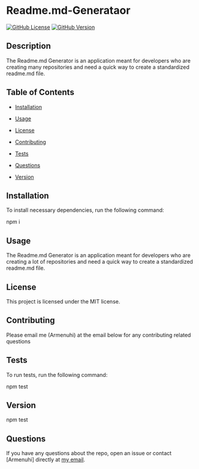 

# Readme.md-Generataor
[![GitHub License](https://img.shields.io/badge/License-MIT-blue.svg)](License.md)
[![GitHub Version](https://img.shields.io/badge/Contributing-1.0.0-yellow.svg)](https://github.com/avaarm/Readme-generator)

   
## Description
    
The Readme.md Generator is an application meant for developers who are creating many repositories and need a quick way to create a standardized readme.md file. 
    
## Table of Contents 
    
* [Installation](#installation)

* [Usage](#usage)
    
* [License](#License)
    
* [Contributing](#contributing)
    
* [Tests](#tests)
    
* [Questions](#questions)

* [Version](#questions)
    

## Installation
    
To install necessary dependencies, run the following command: 
    
npm i
    
    
## Usage
    
The Readme.md Generator is an application meant for developers who are creating a lot of repositories and need a quick way to create a standardized readme.md file. 
    
## License
    
This project is licensed under the MIT license.
      
## Contributing
    
Please email me (Armenuhi) at the email below for any contributing related questions
    
## Tests
    
To run tests, run the following command:
    
npm test
    
## Version

npm test

## Questions
    
If you have any questions about the repo, open an issue or contact [Armenuhi] directly at [my email](mailto:avaarm95@gmail.com).


        
